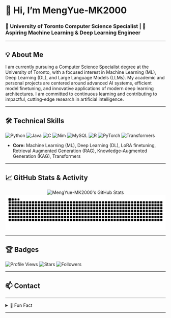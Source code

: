 # 👋 Hi, I’m MengYue-MK2000

### 🏫 University of Toronto Computer Science Specialist | 🚀 Aspiring Machine Learning & Deep Learning Engineer

---

## 💡 About Me

I am currently pursuing a Computer Science Specialist degree at the University of Toronto, with a focused interest in Machine Learning (ML), Deep Learning (DL), and Large Language Models (LLMs). My academic and personal projects are centered around advanced AI systems, efficient model finetuning, and innovative applications of modern deep learning architectures. I am committed to continuous learning and contributing to impactful, cutting-edge research in artificial intelligence.

---

## 🛠️ Technical Skills

![Python](https://img.shields.io/badge/Python-3776AB?style=flat&logo=python&logoColor=white)
![Java](https://img.shields.io/badge/Java-007396?style=flat&logo=java&logoColor=white)
![C](https://img.shields.io/badge/C-00599C?style=flat&logo=c&logoColor=white)
![Nim](https://img.shields.io/badge/Nim-FFE953?style=flat&logo=nim&logoColor=white)
![MySQL](https://img.shields.io/badge/MySQL-4479A1?style=flat&logo=mysql&logoColor=white)
![R](https://img.shields.io/badge/R-276DC3?style=flat&logo=r&logoColor=white)
![PyTorch](https://img.shields.io/badge/PyTorch-EE4C2C?style=flat&logo=pytorch&logoColor=white)
![Transformers](https://img.shields.io/badge/Transformers-FFD43B?style=flat&logo=python&logoColor=black)

- **Core:** Machine Learning (ML), Deep Learning (DL), LoRA finetuning, Retrieval Augmented Generation (RAG), Knowledge-Augmented Generation (KAG), Transformers

---

## 📈 GitHub Stats & Activity

<div align="center">
  <img src="https://github-readme-stats.vercel.app/api?username=MengYue-MK2000&show_icons=true&theme=tokyonight&count_private=true" alt="MengYue-MK2000's GitHub Stats" height="180"/>
</div>

<picture>
  <source media="(prefers-color-scheme: dark)" srcset="https://raw.githubusercontent.com/MengYue-MK2000/MengYue-MK2000/output/github-contribution-grid-snake-dark.svg">
  <source media="(prefers-color-scheme: light)" srcset="https://raw.githubusercontent.com/MengYue-MK2000/MengYue-MK2000//output/github-contribution-grid-snake.svg">
  <img alt="github contribution grid snake animation" src="https://raw.githubusercontent.com/MengYue-MK2000/MengYue-MK2000/output/github-contribution-grid-snake.svg">
</picture>

---

## 🏆 Badges

![Profile Views](https://komarev.com/ghpvc/?username=MengYue-MK2000&color=brightgreen&style=flat)
![Stars](https://img.shields.io/github/stars/MengYue-MK2000?style=flat)
![Followers](https://img.shields.io/github/followers/MengYue-MK2000?style=flat)

---

## 📫 Contact



---

<details>
<summary>🌟 Fun Fact</summary>

I am deeply enthusiastic about advancing the state of the art in ML, DL, and LLMs, with a focus on practical and scalable AI solutions.

</details>

---

<!--
Feel free to add new sections as you grow your profile!
-->
